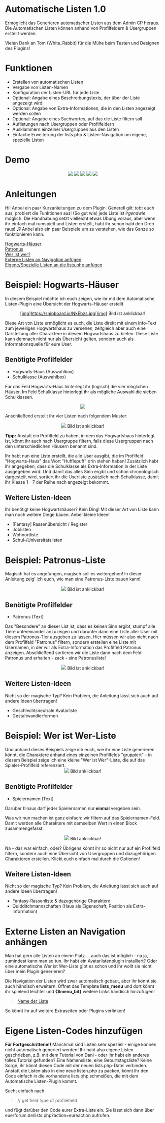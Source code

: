 # Automatische Listen 1.0
Ermöglicht das Generieren automatischer Listen aus dem Admin CP heraus. 
Die Automatischen Listen können anhand von Profilfeldern & Usergruppen erstellt werden.
<p>Vielen Dank an Tom (White_Rabbit) für die Mühe beim Testen und Designen des Plugins!</p>

# Funktionen
<ul>
  <li> Erstellen von automatischen Listen
  <li> Vergabe von Listen-Namen
  <li> Konfiguration der Listen-URL für jede Liste
  <li> Optional: Angabe eines Beschreibungstexts, der über der Liste angezeigt wird
  <li> Optional: Angabe von Extra-Informationen, die in den Listen angezeigt werden sollen
  <li> Optional: Angabe eines Suchwortes, auf das die Liste filtern soll
  <li> Auflistungen nach Usergruppen oder Profilfeldern
  <li> Ausklammern einzelner Usergruppen aus den Listen
  <li> Einfache Erweiterung der lists.php & Listen-Navigation um eigene, spezielle Listen
</ul>

# Demo

<center>
  
  <img src="https://snipboard.io/aFzL18.jpg" />
  
<img src="https://snipboard.io/lvIGgj.jpg" />  
  
  <img src="https://snipboard.io/RgMUqm.jpg" />
  
  <img src="https://snipboard.io/ZFkuEl.jpg" />
   
   <img src="https://snipboard.io/JwR9Fr.jpg" />
  
</center>

# Anleitungen 
Hi!
Anbei ein paar Kurzanleitungen zu dem Plugin. Generell gilt: tobt euch aus, probiert die Funktionen aus! (So gut wie) jede Liste ist <em>irgendwie</em> möglich. Die Handhabung setzt vielleicht etwas Übung voraus, aber wenn ihr einfach mal rumspielt und Listen erstellt, habt ihr schon bald den Dreh raus! ♫ Anbei also ein paar Beispiele um zu verstehen, wie das Ganze so funktionieren kann.

<a href="#hogwarts">Hogwarts-Häuser</a><br />
<a href="#patronus">Patronus</a><br />
<a href="#weristwer">Wer ist wer?</a><br />
<a href="#extern">Externe Listen an Navigation anfügen</a><br />
<a href="#eigene">Eigene/Spezielle Listen an die lists.php anfügen</a><br />

<h1 id="hogwarts">Beispiel: Hogwarts-Häuser</h1>

In diesem Beispiel möchte ich euch zeigen, wie ihr mit dem Automatische Listen-Plugin eine Übersicht der Hogwarts-Häuser erstellt.

<center><a href="https://snipboard.io/NkEbzs.jpg">[img]https://snipboard.io/NkEbzs.jpg[/img]</a>
Bild ist anklickbar!</center>

Diese Art von Liste ermöglicht es euch, die Liste direkt mit einem Info-Text zum jeweiligen Hogwartshaus zu versehen, zeitgleich aber auch eine Darstellung aller Charaktere in diesem Hogwartshaus zu bieten. Diese Liste kann demnach nicht nur als Übersicht gelten, sondern auch als Informationsquelle für eure User. 

<h2>Benötigte Profilfelder</h2>
<ul>
<li>Hogwarts-Haus (Auswahlbox)
<li>Schulklasse (Auswahlbox)
</ul>

Für das Feld Hogwarts-Haus hinterlegt ihr (logisch) die vier möglichen Häuser.
Im Feld Schulklasse hinterlegt ihr als mögliche Auswahl die sieben Schulklassen.

<center><img src="https://snipboard.io/PBv73N.jpg" /></center>

Anschließend erstellt ihr vier Listen nach folgendem Muster:

<center><a href="https://snipboard.io/x2P6jK.jpg"><img src="https://snipboard.io/x2P6jK.jpg"></a>
Bild ist anklickbar!</center>

<b>Tipp:</b> Anstatt ein Profilfeld zu haben, in dem das Hogwartshaus hinterlegt ist, könnt ihr auch nach Usergruppe filtern, falls diese Usergruppen nach den unterschiedlichen Häusern benannt sind.

Ihr habt nun eine Liste erstellt, die alle User ausgibt, die im Profilfeld "Hogwarts-Haus" das Wort "Hufflepuff" drin stehen haben! Zusätzlich habt ihr angegeben, dass die Schulklasse als Extra-Information in der Liste ausgegeben wird. Und damit das alles Sinn ergibt und schon chronologisch dargestellt wird, sortiert ihr die Userliste zusätzlich nach Schulklasse, damit ihr Klasse 1 - 7 der Reihe nach angezeigt bekommt. 

<h2>Weitere Listen-Ideen</h2>
Ihr benötigt keine Hogwartshäuser? Kein Ding! Mit dieser Art von Liste kann man noch weitere Dinge bauen. Anbei kleine Ideen! 

<ul>
<li>[Fantasy] Rassenübersicht / Register
<li>Joblisten
<li>Wohnortliste
<li>Schul-/Universitätslisten
</ul>

<h1 id="patronus">Beispiel: Patronus-Liste</h1>

Magisch hat es angefangen, magisch soll es weitergehen! In dieser Anleitung zeig' ich euch, wie man eine Patronus-Liste bauen kann!

<center><a href="https://snipboard.io/UVQG4C.jpg"><img src="https://snipboard.io/UVQG4C.jpg"></a>
Bild ist anklickbar!</center>

<h2>Benötigte Profilfelder</h2>
<ul>
<li>Patronus (Text)
</ul>

Das "Besondere" an dieser List ist, dass es keinen Sinn ergibt, stumpf alle Tiere untereinander anzuzeigen und darunter dann eine Liste aller User mit diesem Patronus-Tier ausgeben zu lassen. Hier müssen wir also nicht nach dem Profilfeld "Patronus" filtern, sondern erstellen eine Liste mit Usernamen, in der wir als Extra-Information das Profilfeld Patronus anzeigen. Abschließend sortieren wir die Liste dann nach dem Feld Patronus und erhalten - zack - eine Patronusliste!

<center><a href="https://snipboard.io/rYLEip.jpg"><img src="https://snipboard.io/rYLEip.jpg"></a>
Bild ist anklickbar!</center>

<h2>Weitere Listen-Ideen</h2>
Nicht so der magische Typ? Kein Problem, die Anleitung lässt sich auch auf andere Ideen übertragen!

<ul>
<li>Geschlechtsneutrale Avatarliste
<li>Gestaltwandlerformen
</ul>

<h1 id="weristwer">Beispiel: Wer ist Wer-Liste</h1>
Und anhand dieses Beispiels zeige ich euch, wie ihr eine Liste generieren könnt, die Charaktere anhand eines einzelnen Profilfelds "gruppiert" - in diesem Beispiel zeige ich eine kleine "Wer ist Wer"-Liste, die auf das Spieler-Profilfeld referenziert. 

<center><a href="https://snipboard.io/Hjphqy.jpg"><img src="https://snipboard.io/Hjphqy.jpg" /></a>
Bild anklickbar!</center>

<h2>Benötigte Profilfelder</h2>
<ul>
<li>Spielernamen (Text)
</ul>

Darüber hinaus darf jeder Spielernamen nur <b>einmal</b> vergeben sein.

Was wir nun machen ist ganz einfach: wir filtern auf das Spielernamen-Feld. Damit werden alle Charaktere mit demselben Wert in einen Block zusammengefasst. 

<center><a href="https://snipboard.io/updDOM.jpg"><img src="https://snipboard.io/updDOM.jpg" /></a>
Bild anklickbar!</center>

Na - das war einfach, oder? Übrigens könnt ihr so nicht nur auf ein Profilfeld filtern, sondern auch eine Übersicht von Usergruppen und dazugehörigen Charakteren erstellen. Klickt euch einfach mal durch die Optionen! 

<h2>Weitere Listen-Ideen</h2>
Nicht so der magische Typ? Kein Problem, die Anleitung lässt sich auch auf andere Ideen übertragen!

<ul>
<li>Fantasy-Rassenliste & dazugehörige Charaktere
<li>Quidditchmannschaften (Haus als Eigenschaft, Position als Extra-Information) 
</ul>

<h1 id="extern">Externe Listen an Navigation anhängen</h1>
Man hat gern alle Listen an einem Platz ... auch das ist möglich - na ja, zumindest kann man so tun. Ihr habt ein Avatarlistenplugin installiert? Oder eine automatische Wer ist Wer-Liste gibt es schon und ihr wollt sie nicht über mein Plugin generieren? 

Die Navigation der Listen wird zwar automatisch gebaut, aber ihr könnt sie auch händisch erweitern. Öffnet das Template <b>lists_menu</b> und dort könnt ihr spielend leichter und <b>{$menu_bit}</b> weitere Links händisch hinzufügen! 

<blockquote><div class="lists_menu-item"><a href="Link zur Liste">Name der Liste</a></div></blockquote>

So könnt ihr auf weitere Extraseiten oder Plugins verlinken! 

<h1 id="eigene">Eigene Listen-Codes hinzufügen</h1>
<b>Für Fortgeschrittene!!</b>
Manchmal sind Listen sehr speziell - einige können nicht automatisch generiert werden! Ihr habt also eigene Listen geschrieben, z.B. mit dem Tutorial von Dani - oder ihr habt ein anderes tolles Tutorial gefunden? Eine Namensliste, eine Geburtstagsliste? Keine Sorge, ihr könnt diesen Code mit der neuen lists.php-Datei verbinden. Anstatt die Listen also in eine neue listen.php zu packen, könnt ihr den Code einfach in die vorhandene lists.php schmeißen, die mit dem Automatische Listen-Plugin kommt.

Sucht einfach nach
<blockquote>// get field type of profilefield</blockquote>
und fügt darüber den Code eurer Extra-Liste ein. Sie lässt sich dann über euerforum.de/lists.php?action=eureaction aufrufen. 
